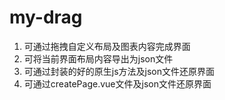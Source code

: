 # my-drag
1. 可通过拖拽自定义布局及图表内容完成界面
2. 可将当前界面布局内容导出为json文件
3. 可通过封装的好的原生js方法及json文件还原界面
4. 可通过createPage.vue文件及json文件还原界面
